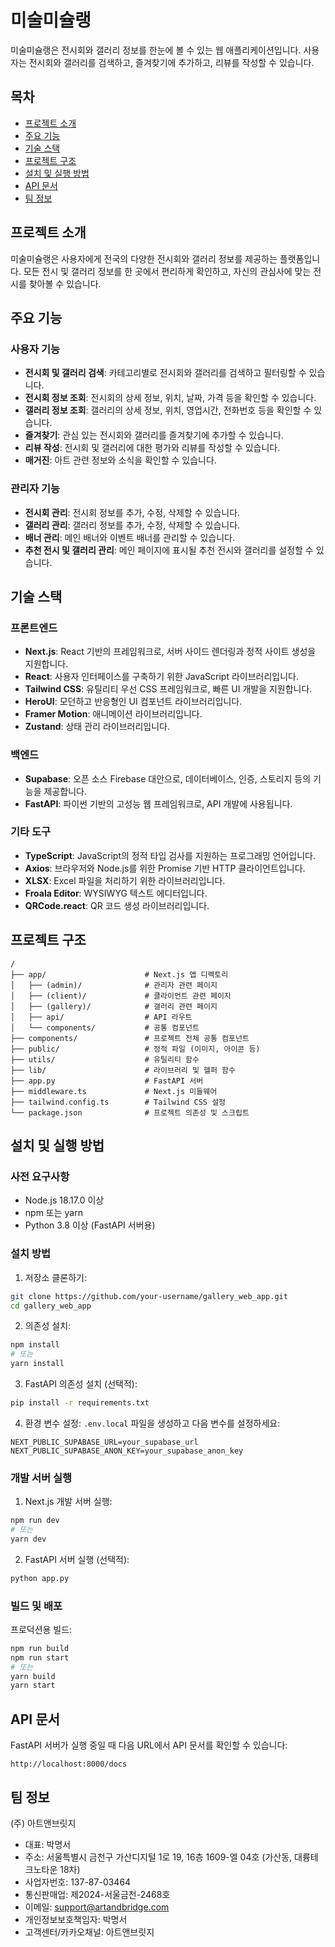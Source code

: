 # 미술미슐랭

미술미슐랭은 전시회와 갤러리 정보를 한눈에 볼 수 있는 웹 애플리케이션입니다. 사용자는 전시회와 갤러리를 검색하고, 즐겨찾기에 추가하고, 리뷰를 작성할 수 있습니다.

## 목차

- [프로젝트 소개](#프로젝트-소개)
- [주요 기능](#주요-기능)
- [기술 스택](#기술-스택)
- [프로젝트 구조](#프로젝트-구조)
- [설치 및 실행 방법](#설치-및-실행-방법)
- [API 문서](#api-문서)
- [팀 정보](#팀-정보)

## 프로젝트 소개

미술미슐랭은 사용자에게 전국의 다양한 전시회와 갤러리 정보를 제공하는 플랫폼입니다. 모든 전시 및 갤러리 정보를 한 곳에서 편리하게 확인하고, 자신의 관심사에 맞는 전시를 찾아볼 수 있습니다.

## 주요 기능

### 사용자 기능
- **전시회 및 갤러리 검색**: 카테고리별로 전시회와 갤러리를 검색하고 필터링할 수 있습니다.
- **전시회 정보 조회**: 전시회의 상세 정보, 위치, 날짜, 가격 등을 확인할 수 있습니다.
- **갤러리 정보 조회**: 갤러리의 상세 정보, 위치, 영업시간, 전화번호 등을 확인할 수 있습니다.
- **즐겨찾기**: 관심 있는 전시회와 갤러리를 즐겨찾기에 추가할 수 있습니다.
- **리뷰 작성**: 전시회 및 갤러리에 대한 평가와 리뷰를 작성할 수 있습니다.
- **매거진**: 아트 관련 정보와 소식을 확인할 수 있습니다.

### 관리자 기능
- **전시회 관리**: 전시회 정보를 추가, 수정, 삭제할 수 있습니다.
- **갤러리 관리**: 갤러리 정보를 추가, 수정, 삭제할 수 있습니다.
- **배너 관리**: 메인 배너와 이벤트 배너를 관리할 수 있습니다.
- **추천 전시 및 갤러리 관리**: 메인 페이지에 표시될 추천 전시와 갤러리를 설정할 수 있습니다.

## 기술 스택

### 프론트엔드
- **Next.js**: React 기반의 프레임워크로, 서버 사이드 렌더링과 정적 사이트 생성을 지원합니다.
- **React**: 사용자 인터페이스를 구축하기 위한 JavaScript 라이브러리입니다.
- **Tailwind CSS**: 유틸리티 우선 CSS 프레임워크로, 빠른 UI 개발을 지원합니다.
- **HeroUI**: 모던하고 반응형인 UI 컴포넌트 라이브러리입니다.
- **Framer Motion**: 애니메이션 라이브러리입니다.
- **Zustand**: 상태 관리 라이브러리입니다.

### 백엔드
- **Supabase**: 오픈 소스 Firebase 대안으로, 데이터베이스, 인증, 스토리지 등의 기능을 제공합니다.
- **FastAPI**: 파이썬 기반의 고성능 웹 프레임워크로, API 개발에 사용됩니다.

### 기타 도구
- **TypeScript**: JavaScript의 정적 타입 검사를 지원하는 프로그래밍 언어입니다.
- **Axios**: 브라우저와 Node.js를 위한 Promise 기반 HTTP 클라이언트입니다.
- **XLSX**: Excel 파일을 처리하기 위한 라이브러리입니다.
- **Froala Editor**: WYSIWYG 텍스트 에디터입니다.
- **QRCode.react**: QR 코드 생성 라이브러리입니다.

## 프로젝트 구조

```
/
├── app/                      # Next.js 앱 디렉토리
│   ├── (admin)/              # 관리자 관련 페이지
│   ├── (client)/             # 클라이언트 관련 페이지
│   ├── (gallery)/            # 갤러리 관련 페이지
│   ├── api/                  # API 라우트
│   └── components/           # 공통 컴포넌트
├── components/               # 프로젝트 전체 공통 컴포넌트
├── public/                   # 정적 파일 (이미지, 아이콘 등)
├── utils/                    # 유틸리티 함수
├── lib/                      # 라이브러리 및 헬퍼 함수
├── app.py                    # FastAPI 서버
├── middleware.ts             # Next.js 미들웨어
├── tailwind.config.ts        # Tailwind CSS 설정
└── package.json              # 프로젝트 의존성 및 스크립트
```

## 설치 및 실행 방법

### 사전 요구사항
- Node.js 18.17.0 이상
- npm 또는 yarn
- Python 3.8 이상 (FastAPI 서버용)

### 설치 방법

1. 저장소 클론하기:
```bash
git clone https://github.com/your-username/gallery_web_app.git
cd gallery_web_app
```

2. 의존성 설치:
```bash
npm install
# 또는
yarn install
```

3. FastAPI 의존성 설치 (선택적):
```bash
pip install -r requirements.txt
```

4. 환경 변수 설정:
`.env.local` 파일을 생성하고 다음 변수를 설정하세요:
```
NEXT_PUBLIC_SUPABASE_URL=your_supabase_url
NEXT_PUBLIC_SUPABASE_ANON_KEY=your_supabase_anon_key
```

### 개발 서버 실행

1. Next.js 개발 서버 실행:
```bash
npm run dev
# 또는
yarn dev
```

2. FastAPI 서버 실행 (선택적):
```bash
python app.py
```

### 빌드 및 배포

프로덕션용 빌드:
```bash
npm run build
npm run start
# 또는
yarn build
yarn start
```

## API 문서

FastAPI 서버가 실행 중일 때 다음 URL에서 API 문서를 확인할 수 있습니다:
```
http://localhost:8000/docs
```

## 팀 정보

(주) 아트앤브릿지
- 대표: 박명서
- 주소: 서울특별시 금천구 가산디지털 1로 19, 16층 1609-엘 04호 (가산동, 대륭테크노타운 18차)
- 사업자번호: 137-87-03464
- 통신판매업: 제2024-서울금천-2468호
- 이메일: support@artandbridge.com
- 개인정보보호책임자: 박명서
- 고객센터/카카오채널: 아트앤브릿지

